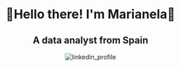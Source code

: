 <h1 align="center">🔸Hello there! I'm Marianela🔸</h1>
<h2 align="center">A data analyst from Spain</h3>

<p align="center"> <img src="https://img.shields.io/badge/LinkedIn-118ab2?style=plastic&link=https%3A%2F%2Fwww.linkedin.com%2Fin%2Fmarianelagomeztoledo" alt="linkedin_profile"/> </p>